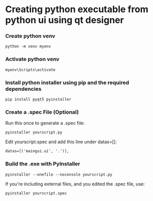 # Creating python executable from python ui using qt designer

### Create python venv
```
python -m venv myenv
```

### Activate python venv
```
myenv\Scripts\activate
```
### Install python installer using pip and the required dependencies
```
pip install pyqt5 pyinstaller
```

### Create a .spec File (Optional)
Run this once to generate a .spec file:
```
pyinstaller yourscript.py
```
Edit yourscript.spec and add this line under datas=[]:
```
datas=[('maingui.ui', '.')],
```

###  Build the .exe with PyInstaller
```
pyinstaller --onefile --noconsole yourscript.py
```
If you're including external files, and you edited the .spec file, use:
```
pyinstaller yourscript.spec
```

